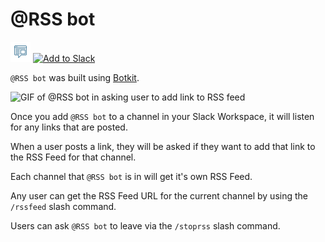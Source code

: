 # @RSS bot

[![@RSS bot logo](public/favicon-32x32.png?raw=true)](https://www.rssbot.app/)
[![Add to Slack](https://platform.slack-edge.com/img/add_to_slack.png)](https://www.rssbot.app/login)

`@RSS bot` was built using [Botkit](https://botkit.ai).

![GIF of @RSS bot in asking user to add link to RSS feed](public/rssbot.gif)

Once you add `@RSS bot` to a channel in your Slack Workspace, it
will listen for any links that are posted.

When a user posts a link, they will be asked if they want to
add that link to the RSS Feed for that channel.

Each channel that `@RSS bot` is in will get it's own RSS Feed.

Any user can get the RSS Feed URL for the current channel by
using the `/rssfeed` slash command.

Users can ask `@RSS bot` to leave via the `/stoprss`
slash command.
